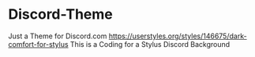 # Discord-Theme
Just a Theme for Discord.com
https://userstyles.org/styles/146675/dark-comfort-for-stylus
This is a Coding for a Stylus Discord Background
